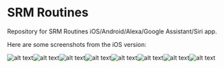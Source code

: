 # SRM Routines

Repository for SRM Routines iOS/Android/Alexa/Google Assistant/Siri app.

Here are some screenshots from the iOS version:

![alt text](https://github.com/BronxBombers/Simpacta-Notes/blob/master/Mobile/Screenshots/Screen%20Shot%202018-11-11%20at%209.26.48%20PM.png)![alt text](https://github.com/BronxBombers/Simpacta-Notes/blob/master/Mobile/Screenshots/Screen%20Shot%202018-11-11%20at%209.27.43%20PM.png)![alt text](https://github.com/BronxBombers/Simpacta-Notes/blob/master/Mobile/Screenshots/Screen%20Shot%202018-11-11%20at%209.28.09%20PM.png)![alt text](https://github.com/BronxBombers/Simpacta-Notes/blob/master/Mobile/Screenshots/Screen%20Shot%202018-11-11%20at%209.28.29%20PM.png)![alt text](https://github.com/BronxBombers/Simpacta-Notes/blob/master/Mobile/Screenshots/Screen%20Shot%202018-11-11%20at%209.29.44%20PM.png)![alt text](https://github.com/BronxBombers/Simpacta-Notes/blob/master/Mobile/Screenshots/Screen%20Shot%202018-11-11%20at%209.31.03%20PM.png)![alt text](https://github.com/BronxBombers/Simpacta-Notes/blob/master/Mobile/Screenshots/Screen%20Shot%202018-11-11%20at%209.31.12%20PM.png)![alt text](https://github.com/BronxBombers/Simpacta-Notes/blob/master/Mobile/Screenshots/Screen%20Shot%202018-11-11%20at%209.31.41%20PM.png)
